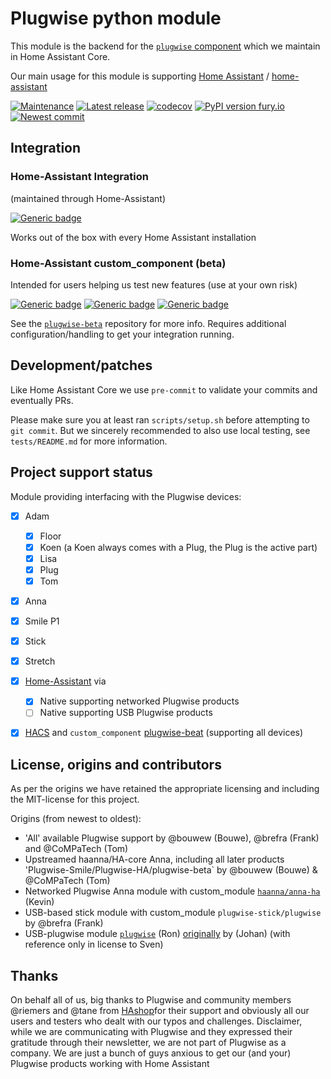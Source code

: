 # Plugwise python module

This module is the backend for the [`plugwise` component](https://github.com/home-assistant/core/tree/dev/homeassistant/components/plugwise) which we maintain in Home Assistant Core.

Our main usage for this module is supporting [Home Assistant](https://www.home-assistant.io) / [home-assistant](http://github.com/home-assistant/core/)

[![Maintenance](https://img.shields.io/badge/Maintained%3F-yes-green.svg)](https://github.com/plugwise)
[![Latest release](https://github.com/plugwise/python-plugwise/workflows/Latest%20release/badge.svg)](https://github.com/plugwise/python-plugwise/actions)
[![codecov](https://codecov.io/gh/plugwise/python-plugwise/branch/main/graph/badge.svg)](https://codecov.io/gh/plugwise/python-plugwise)
[![PyPI version fury.io](https://badge.fury.io/py/plugwise.svg)](https://pypi.python.org/pypi/plugwise/)
[![Newest commit](https://github.com/plugwise/python-plugwise/workflows/Newest%20commit/badge.svg)](https://github.com/plugwise/python-plugwise/actions)

## Integration

### Home-Assistant Integration

(maintained through Home-Assistant)

[![Generic badge](https://img.shields.io/badge/HA%20core-yes-green.svg)](https://github.com/home-assistant/core/tree/dev/homeassistant/components/plugwise)

Works out of the box with every Home Assistant installation

### Home-Assistant custom_component (beta)

Intended for users helping us test new features (use at your own risk)

[![Generic badge](https://img.shields.io/github/v/release/plugwise/plugwise-beta)](https://github.com/plugwise/plugwise-beta)
[![Generic badge](https://img.shields.io/badge/HA%20custom_component-yes-green.svg)](https://github.com/plugwise/plugwise-beta)
[![Generic badge](https://img.shields.io/badge/HACS-add%20our%20repo-yellow.svg)](https://github.com/plugwise/plugwise-beta)

See the [`plugwise-beta`](https://github.com/plugwise/plugwise-beta) repository for more info. Requires additional configuration/handling to get your integration running.

## Development/patches

Like Home Assistant Core we use `pre-commit` to validate your commits and eventually PRs.

Please make sure you at least ran `scripts/setup.sh` before attempting to `git commit`. But we sincerely recommended to also use local testing, see `tests/README.md` for more information.

## Project support status

Module providing interfacing with the Plugwise devices:

  - [x] Adam

    - [x] Floor
    - [x] Koen (a Koen always comes with a Plug, the Plug is the active part)
    - [x] Lisa
    - [x] Plug
    - [x] Tom

  - [x] Anna
  - [x] Smile P1
  - [x] Stick
  - [x] Stretch

  - [x] [Home-Assistant](https://home-assistant.io) via

    - [x] Native supporting networked Plugwise products
    - [ ] Native supporting USB Plugwise products

  - [x] [HACS](https://hacs.xyz) and `custom_component` [plugwise-beat](https://github.com/plugwise/plugwise-beta/) (supporting all devices)

## License, origins and contributors

As per the origins we have retained the appropriate licensing and including the MIT-license for this project.

Origins (from newest to oldest):

  - 'All' available Plugwise support by @bouwew (Bouwe), @brefra (Frank) and @CoMPaTech (Tom)
  - Upstreamed haanna/HA-core Anna, including all later products 'Plugwise-Smile/Plugwise-HA/plugwise-beta` by @bouwew (Bouwe) & @CoMPaTech (Tom)
  - Networked Plugwise Anna module with custom_module [`haanna/anna-ha`](https://github.com/laetificat) (Kevin)
  - USB-based stick module with custom_module `plugwise-stick/plugwise` by @brefra (Frank)
  - USB-plugwise module [`plugwise`](https://github.com/cyberjunky/python-plugwise) (Ron) [originally](https://github.com/aequitas/python-plugwise) by (Johan) (with reference only in license to Sven)

## Thanks

On behalf all of us, big thanks to Plugwise and community members @riemers and @tane from [HAshop](https://hashop.nl)for their support and obviously all our users and testers who dealt with our typos and challenges. Disclaimer, while we are communicating with Plugwise and they expressed their gratitude through their newsletter, we are not part of Plugwise as a company. We are just a bunch of guys anxious to get our (and your) Plugwise products working with Home Assistant
